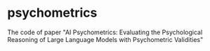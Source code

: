 # psychometrics
The code of paper "AI Psychometrics: Evaluating the Psychological Reasoning of Large Language Models with Psychometric Validities"
